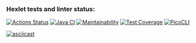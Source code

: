 ### Hexlet tests and linter status:
[![Actions Status](https://github.com/sergeloie/java-project-71/workflows/hexlet-check/badge.svg)](https://github.com/sergeloie/java-project-71/actions)
[![Java CI](https://github.com/sergeloie/java-project-71/actions/workflows/main.yml/badge.svg)](https://github.com/sergeloie/java-project-71/actions/workflows/main.yml)
[![Maintainability](https://api.codeclimate.com/v1/badges/2588c551e0a5d0e94009/maintainability)](https://codeclimate.com/github/sergeloie/java-project-71/maintainability)
[![Test Coverage](https://api.codeclimate.com/v1/badges/2588c551e0a5d0e94009/test_coverage)](https://codeclimate.com/github/sergeloie/java-project-71/test_coverage)
[![PicoCLI](https://img.shields.io/badge/PicoCLI-3.0-green.svg)](https://github.com/remkop/picocli)

[![asciicast](https://asciinema.org/a/nIFczwZHx9kqxrSTDYRvG89C2.svg)](https://asciinema.org/a/nIFczwZHx9kqxrSTDYRvG89C2)
